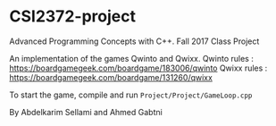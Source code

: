 # CSI2372-project
Advanced Programming Concepts with C++. Fall 2017
Class Project

An implementation of the games Qwinto and Qwixx.
Qwinto rules : https://boardgamegeek.com/boardgame/183006/qwinto
Qwixx rules  : https://boardgamegeek.com/boardgame/131260/qwixx

To start the game, compile and run `Project/Project/GameLoop.cpp`

By Abdelkarim Sellami and Ahmed Gabtni
